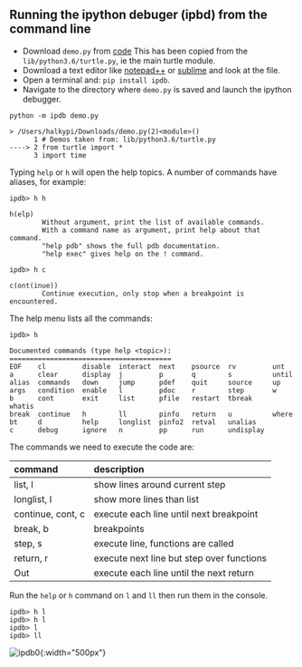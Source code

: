 ## Running the ipython debuger (ipbd) from the command line

*    Download `demo.py` from [code](/assets/code/demo.py)
This has been copied from the `lib/python3.6/turtle.py`, ie the main turtle module.
*    Download a text editor like [notepad++](https://notepad-plus-plus.org/) or [sublime](https://www.sublimetext.com/) and look at the file.
*    Open a terminal and: `pip install ipdb`.
*    Navigate to the directory where `demo.py` is saved and launch the ipython debugger.

```
python -m ipdb demo.py

> /Users/halkypi/Downloads/demo.py(2)<module>()
      1 # Demos taken from: lib/python3.6/turtle.py
----> 2 from turtle import *
      3 import time
```

Typing `help` or `h` will open the help topics.  A number of commands have aliases, for example:

```
ipdb> h h

h(elp)
        Without argument, print the list of available commands.
        With a command name as argument, print help about that command.
        "help pdb" shows the full pdb documentation.
        "help exec" gives help on the ! command.

ipdb> h c

c(ont(inue))
        Continue execution, only stop when a breakpoint is encountered.
```

The help menu lists all the commands:

``` 
ipdb> h

Documented commands (type help <topic>):
========================================
EOF    cl         disable  interact  next    psource  rv         unt
a      clear      display  j         p       q        s          until
alias  commands   down     jump      pdef    quit     source     up
args   condition  enable   l         pdoc    r        step       w
b      cont       exit     list      pfile   restart  tbreak     whatis
break  continue   h        ll        pinfo   return   u          where
bt     d          help     longlist  pinfo2  retval   unalias
c      debug      ignore   n         pp      run      undisplay
```

The commands we need to execute the code are:

| command | description
| :--- | :--- |
| list, l | show lines around current step |
| longlist, l | show more lines than list |
| continue, cont, c | execute each line until next breakpoint |
| break, b | breakpoints
| step, s | execute line, functions are called |
| return, r | execute next line but step over functions |
| Out | execute each line until the next return |

Run the `help` or `h` command on `l` and `ll` then run them in the console.

```
ipdb> h l
ipdb> h l
ipdb> l
ipdb> ll
```

![ipdb0](/sh/assets/images/ipdb0.png?raw=true){:width="500px"}






